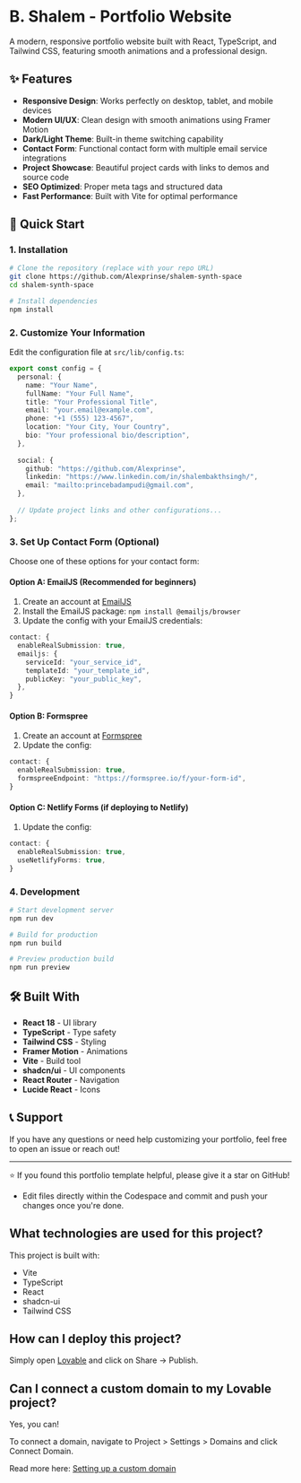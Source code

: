# B. Shalem - Portfolio Website

A modern, responsive portfolio website built with React, TypeScript, and Tailwind CSS, featuring smooth animations and a professional design.

## ✨ Features

- **Responsive Design**: Works perfectly on desktop, tablet, and mobile devices
- **Modern UI/UX**: Clean design with smooth animations using Framer Motion
- **Dark/Light Theme**: Built-in theme switching capability
- **Contact Form**: Functional contact form with multiple email service integrations
- **Project Showcase**: Beautiful project cards with links to demos and source code
- **SEO Optimized**: Proper meta tags and structured data
- **Fast Performance**: Built with Vite for optimal performance

## 🚀 Quick Start

### 1. Installation

```bash
# Clone the repository (replace with your repo URL)
git clone https://github.com/Alexprinse/shalem-synth-space
cd shalem-synth-space

# Install dependencies
npm install
```

### 2. Customize Your Information

Edit the configuration file at `src/lib/config.ts`:

```typescript
export const config = {
  personal: {
    name: "Your Name",
    fullName: "Your Full Name", 
    title: "Your Professional Title",
    email: "your.email@example.com",
    phone: "+1 (555) 123-4567",
    location: "Your City, Your Country",
    bio: "Your professional bio/description",
  },
  
  social: {
    github: "https://github.com/Alexprinse",
    linkedin: "https://www.linkedin.com/in/shalembakthsingh/", 
    email: "mailto:princebadampudi@gmail.com",
  },
  
  // Update project links and other configurations...
};
```

### 3. Set Up Contact Form (Optional)

Choose one of these options for your contact form:

#### Option A: EmailJS (Recommended for beginners)
1. Create an account at [EmailJS](https://emailjs.com)
2. Install the EmailJS package: `npm install @emailjs/browser`
3. Update the config with your EmailJS credentials:
```typescript
contact: {
  enableRealSubmission: true,
  emailjs: {
    serviceId: "your_service_id",
    templateId: "your_template_id", 
    publicKey: "your_public_key",
  },
}
```

#### Option B: Formspree
1. Create an account at [Formspree](https://formspree.io)
2. Update the config:
```typescript
contact: {
  enableRealSubmission: true,
  formspreeEndpoint: "https://formspree.io/f/your-form-id",
}
```

#### Option C: Netlify Forms (if deploying to Netlify)
1. Update the config:
```typescript
contact: {
  enableRealSubmission: true,
  useNetlifyForms: true,
}
```

### 4. Development

```bash
# Start development server
npm run dev

# Build for production
npm run build

# Preview production build
npm run preview
```

## 🛠️ Built With

- **React 18** - UI library
- **TypeScript** - Type safety
- **Tailwind CSS** - Styling
- **Framer Motion** - Animations
- **Vite** - Build tool
- **shadcn/ui** - UI components
- **React Router** - Navigation
- **Lucide React** - Icons

## 📞 Support

If you have any questions or need help customizing your portfolio, feel free to open an issue or reach out!

---

⭐ If you found this portfolio template helpful, please give it a star on GitHub!
- Edit files directly within the Codespace and commit and push your changes once you're done.

## What technologies are used for this project?

This project is built with:

- Vite
- TypeScript
- React
- shadcn-ui
- Tailwind CSS

## How can I deploy this project?

Simply open [Lovable](https://lovable.dev/projects/3d200b0b-7599-49fa-9604-b61779fef1cf) and click on Share -> Publish.

## Can I connect a custom domain to my Lovable project?

Yes, you can!

To connect a domain, navigate to Project > Settings > Domains and click Connect Domain.

Read more here: [Setting up a custom domain](https://docs.lovable.dev/features/custom-domain#custom-domain)

